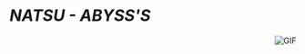 #                                                                     *NATSU - ABYSS'S*                               

<img align="right" alt="GIF" src="https://cdn.discordapp.com/attachments/784921231660810250/785246047659229184/4eaf4b191d08b09368134f4f8939c277.gif" />
